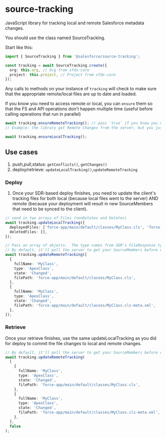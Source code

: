 # source-tracking

JavaScript library for tracking local and remote Salesforce metadata changes.

You should use the class named SourceTracking.

Start like this:

```ts
import { SourceTracking } from '@salesforce/source-tracking';

const tracking = await SourceTracking.create({
  org: this.org, // Org from sfdx-core
  project: this.project, // Project from sfdx-core
});
```

Any calls to methods on your instance of `tracking` will check to make sure that the appropriate remote/local files are up to date and loaded.

If you know you need to access remote or local, you can `ensure` them so that the FS and API operations don't happen multiple time (useful before calling operations that run in parallel)

```ts
await tracking.ensureRemoteTracking(); // pass `true` if you know you need to force a re-query.
// Example: the library got Remote Changes from the server, but you just did a deploy and know you need to get the updated SourceMembers.

await tracking.ensureLocalTracking();
```

## Use cases

1. push,pull,status: `getConflicts()`, `getChanges()`
1. deploy/retrieve: `updateLocalTracking()`,`updateRemoteTracking`

### Deploy

1. Once your SDR-based deploy finishes, you need to update the client's tracking files for both local (because local files went to the server) AND remote (because your deployment will result in new SourceMembers that need to be synced to the client).

```ts
// send in two arrays of Files (nonDeletes and Deletes)
await tracking.updateLocalTracking({
  deployedFiles: ['force-app/main/default/classes/MyClass.cls', 'force-app/main/default/classes/MyClass.cls-meta.xml'],
  deletedFiles: [],
});

// Pass an array of objects.  The type comes from SDR's FileResponse type, Success variant
// By default, it'll poll the server to get your SourceMembers before committing all the changes to the tracking files
await tracking.updateRemoteTracking([
  {
    fullName: 'MyClass',
    type: 'ApexClass',
    state: 'Changed',
    filePath: 'force-app/main/default/classes/MyClass.cls',
  },
  {
    fullName: 'MyClass',
    type: 'ApexClass',
    state: 'Changed',
    filePath: 'force-app/main/default/classes/MyClass.cls-meta.xml',
  },
]);
```

### Retrieve

Once your retrieve finishes, use the same updateLocalTracking as you did for deploy to commit the file changes to local and remote changes.

```ts
// By default, it'll poll the server to get your SourceMembers before committing all the changes to the tracking files.  If you already queried sourceMembers as part of conflict check, etc you can pass `false` to prevent polling the server again for SourceMembers
await tracking.updateRemoteTracking(
  [
    {
      fullName: 'MyClass',
      type: 'ApexClass',
      state: 'Changed',
      filePath: 'force-app/main/default/classes/MyClass.cls',
    },
    {
      fullName: 'MyClass',
      type: 'ApexClass',
      state: 'Changed',
      filePath: 'force-app/main/default/classes/MyClass.cls-meta.xml',
    },
  ],
  false
);
```
